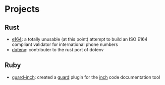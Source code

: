 # Projects

## Rust

- [e164](https://github.com/chills42/e164): a totally unusable (at this point) attempt to build an ISO E164 compliant validator for international phone numbers
- [dotenv](https://github.com/slapresta/rust-dotenv): contributer to the rust port of dotenv

## Ruby

- [guard-inch](https://github.com/chills42/guard-inch): created a [guard](http://guardgem.org/) plugin for the [inch](http://trivelop.de/inch/) code documentation tool
